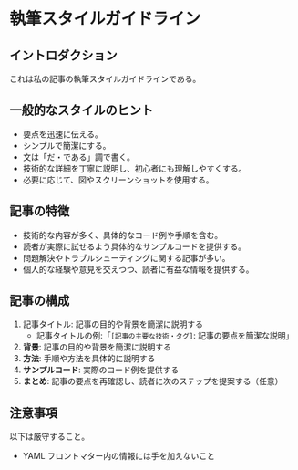 # 執筆スタイルガイドライン

## イントロダクション

これは私の記事の執筆スタイルガイドラインである。

## 一般的なスタイルのヒント

- 要点を迅速に伝える。
- シンプルで簡潔にする。
- 文は「だ・である」調で書く。
- 技術的な詳細を丁寧に説明し、初心者にも理解しやすくする。
- 必要に応じて、図やスクリーンショットを使用する。

## 記事の特徴

- 技術的な内容が多く、具体的なコード例や手順を含む。
- 読者が実際に試せるよう具体的なサンプルコードを提供する。
- 問題解決やトラブルシューティングに関する記事が多い。
- 個人的な経験や意見を交えつつ、読者に有益な情報を提供する。

## 記事の構成

1. 記事タイトル: 記事の目的や背景を簡潔に説明する
   - 記事タイトルの例:「`[記事の主要な技術・タグ]`: 記事の要点を簡潔な説明」
2. **背景**: 記事の目的や背景を簡潔に説明する
3. **方法**: 手順や方法を具体的に説明する
4. **サンプルコード**: 実際のコード例を提供する
5. **まとめ**: 記事の要点を再確認し、読者に次のステップを提案する（任意）

## 注意事項

以下は厳守すること。

- YAML フロントマター内の情報には手を加えないこと
